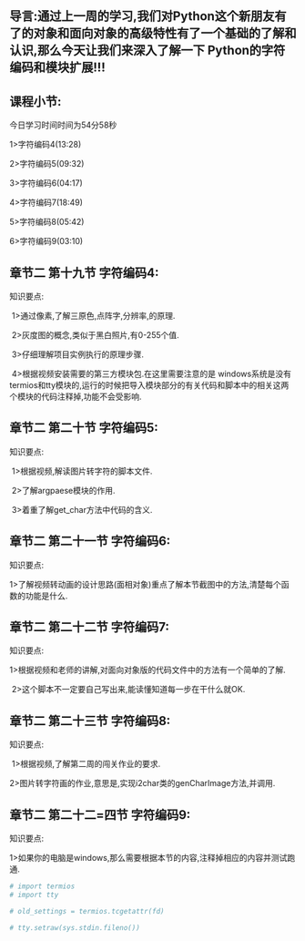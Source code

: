 ## 导言:通过上一周的学习,我们对Python这个新朋友有了的对象和面向对象的高级特性有了一个基础的了解和认识,那么今天让我们来深入了解一下 Python的字符编码和模块扩展!!!

## 课程小节:  

今日学习时间时间为54分58秒

1>字符编码4(13:28)

2>字符编码5(09:32)

3>字符编码6(04:17)

4>字符编码7(18:49)

5>字符编码8(05:42)

6>字符编码9(03:10)

## 章节二 第十九节 字符编码4:
   知识要点:

​        1>通过像素,了解三原色,点阵字,分辨率,的原理.

​        2>灰度图的概念,类似于黑白照片,有0-255个值.

​        3>仔细理解项目实例执行的原理步骤.

​        4>根据视频安装需要的第三方模块包.在这里需要注意的是  windows系统是没有  termios和tty模块的,运行的时候把导入模块部分的有关代码和脚本中的相关这两个模块的代码注释掉,功能不会受影响.

## 章节二 第二十节 字符编码5:
   知识要点:

​        1>根据视频,解读图片转字符的脚本文件.

​        2>了解argpaese模块的作用.

​        3>着重了解get_char方法中代码的含义.

## 章节二 第二十一节 字符编码6:
   知识要点:

​        1>了解视频转动画的设计思路(面相对象)重点了解本节截图中的方法,清楚每个函数的功能是什么.

## 章节二 第二十二节 字符编码7:
   知识要点:

​        1>根据视频和老师的讲解,对面向对象版的代码文件中的方法有一个简单的了解.

​        2>这个脚本不一定要自己写出来,能读懂知道每一步在干什么就OK.

## 章节二 第二十三节 字符编码8:
   知识要点:

​        1>根据视频,了解第二周的闯关作业的要求.

​        2>图片转字符画的作业,意思是,实现i2char类的genCharImage方法,并调用.

## 章节二 第二十二=四节 字符编码9:
   知识要点:

​        1>如果你的电脑是windows,那么需要根据本节的内容,注释掉相应的内容并测试跑通.

```python
# import termios
# import tty

# old_settings = termios.tcgetattr(fd)

# tty.setraw(sys.stdin.fileno())
```
